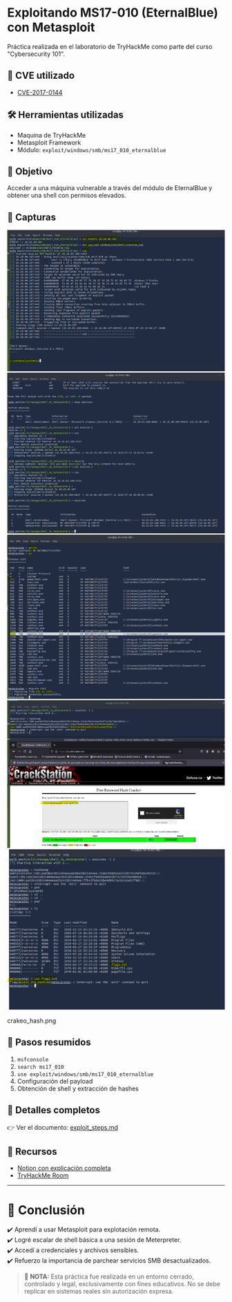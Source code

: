 # Exploitando MS17-010 (EternalBlue) con Metasploit

Práctica realizada en el laboratorio de TryHackMe como parte del curso "Cybersecurity 101".

## 📌 CVE utilizado
- [CVE-2017-0144](https://nvd.nist.gov/vuln/detail/CVE-2017-0144)

## 🛠️ Herramientas utilizadas
- Maquina de TryHackMe
- Metasploit Framework
- Módulo: `exploit/windows/smb/ms17_010_eternalblue`

## 🧪 Objetivo
Acceder a una máquina vulnerable a través del módulo de EternalBlue y obtener una shell con permisos elevados.

## 📸 Capturas
![Shell Meterpreter](./capturas/shell1.png)
![Shell Meterpreter](./capturas/shell2.png)
![Shell Meterpreter](./capturas/shell3.png)
![Shell Meterpreter](./capturas/crakeo_hash.png)
![Shell Meterpreter](./capturas/crakeo_hash2.png)

crakeo_hash.png
## 📝 Pasos resumidos
1. `msfconsole`
2. `search ms17_010`
3. `use exploit/windows/smb/ms17_010_eternalblue`
4. Configuración del payload
5. Obtención de shell y extracción de hashes

## 📄 Detalles completos
👉 Ver el documento: [exploit_steps.md](exploit_steps.md)

## 🔗 Recursos
- [Notion con explicación completa](https://www.notion.so/APUNTES-Cybersecurity-101-Metasploit-TryHackMe-23-7-2025-239fce23a6aa80a693e1c668dcc47a57)
- [TryHackMe Room](https://tryhackme.com/room/metasploit)

---

# 🎯 Conclusión

✔️ Aprendí a usar Metasploit para explotación remota.  
✔️ Logré escalar de shell básica a una sesión de Meterpreter.  
✔️ Accedí a credenciales y archivos sensibles.  
✔️ Refuerzo la importancia de parchear servicios SMB desactualizados.

> 🔐 **NOTA:** Esta práctica fue realizada en un entorno cerrado, controlado y legal, exclusivamente con fines educativos. No se debe replicar en sistemas reales sin autorización expresa.
